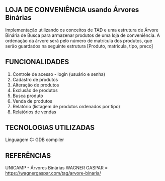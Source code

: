 LOJA DE CONVENIÊNCIA 
usando Árvores Binárias
---------------------------------------------------------------

Implementação utilizando os conceitos de TAD e uma estrutura de 
Árvore Binária de Busca para  armazenar produtos de uma loja de 
conveniência.
    A ordenação da árvore  será  pelo  número  de matrícula dos 
produtos, que  serão guardados  na seguinte estrutura [Produto, 
matricula, tipo, preco]

FUNCIONALIDADES
---------------------------------------------------------------
1) Controle de acesso - login (usuário e senha)
2) Cadastro de produtos    
3) Alteração de produtos    
4) Exclusão de produtos   
5) Busca produto    
6) Venda de produtos    
7) Relatório (listagem de produtos ordenados por tipo)   
8) Relatórios de vendas    

TECNOLOGIAS UTILIZADAS
---------------------------------------------------------------
Linguagem C: GDB compiler

REFERÊNCIAS
---------------------------------------------------------------
UNICAMP - Árvores Binárias
WAGNER GASPAR = https://wagnergaspar.com/tag/arvore-binaria/
